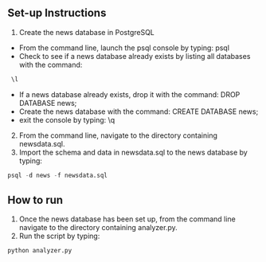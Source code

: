 ## Set-up Instructions

1. Create the news database in PostgreSQL
  - From the command line, launch the psql console by typing: psql
  - Check to see if a news database already exists by listing all databases with the command:
  ```python
   \l
   ```
   - If a news database already exists, drop it with the command: DROP DATABASE news;
   - Create the news database with the command: CREATE DATABASE news;
   - exit the console by typing: \q
2. From the command line, navigate to the directory containing newsdata.sql.
3. Import the schema and data in newsdata.sql to the news database by typing:
```python
psql -d news -f newsdata.sql
```

## How to run

1. Once the news database has been set up, from the command line navigate to the directory containing analyzer.py.
2. Run the script by typing:
```python
python analyzer.py
 ```
